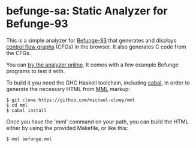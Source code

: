 # befunge-sa: Static Analyzer for Befunge-93

This is a simple analyzer for [Befunge-93][1] that generates
and displays [control flow graphs][2] (CFGs) in the browser. It also
generates C code from the CFGs.

You can [try the analyzer online][3]. It comes with a few example
Befunge programs to test it with.

To build it you need the GHC Haskell toolchain, including [cabal][5],
in order to generate the necessary HTML from [MML][4] markup:

    $ git clone https://github.com/michael-olney/mml
    $ cd mml
    $ cabal install

Once you have the 'mml' command on your path, you can build the HTML
either by using the provided Makefile, or like this:

    $ mml befunge.mml

[1]: https://en.wikipedia.org/wiki/Befunge
[2]: https://en.wikipedia.org/wiki/Control_flow_graph
[3]: https://mpolney.github.com/befunge-sa/
[4]: https://github.com/mpolney/mml/
[5]: https://www.haskell.org/cabal/
